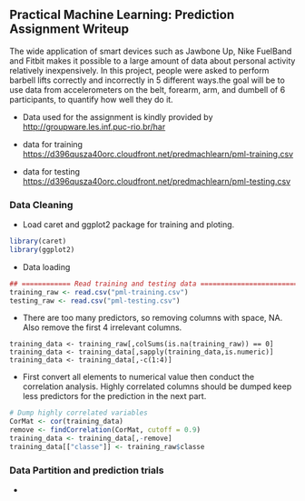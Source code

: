 ## Practical Machine Learning: Prediction Assignment Writeup

The wide application of smart devices such as Jawbone Up, Nike FuelBand and Fitbit makes it possible to 
a large amount of data about personal activity relatively inexpensively. In this project, people were asked to perform barbell lifts correctly and incorrectly in 5 different ways.the goal will 
be to use data from accelerometers on the belt, forearm, arm, and dumbell of 6 participants, to quantify how well they do it. 

* Data used for the assignment is kindly provided by http://groupware.les.inf.puc-rio.br/har

* data for training https://d396qusza40orc.cloudfront.net/predmachlearn/pml-training.csv

* data for testing https://d396qusza40orc.cloudfront.net/predmachlearn/pml-testing.csv

### Data Cleaning
* Load caret and ggplot2 package for training and ploting. 
```R
library(caret)
library(ggplot2)
```
* Data loading
```R
## ============ Read training and testing data ==========================
training_raw <- read.csv("pml-training.csv")
testing_raw <- read.csv("pml-testing.csv")
```
* There are too many predictors, so removing columns with space, NA. Also remove the first 4 irrelevant columns.
```
training_data <- training_raw[,colSums(is.na(training_raw)) == 0]
training_data <- training_data[,sapply(training_data,is.numeric)] 
training_data <- training_data[,-c(1:4)]
```
*  First convert all elements to numerical value then conduct the correlation analysis. Highly correlated columns should be dumped keep less predictors for the prediction in the next part. 
```R
# Dump highly correlated variables
CorMat <- cor(training_data)
remove <- findCorrelation(CorMat, cutoff = 0.9)
training_data <- training_data[,-remove]
training_data[["classe"]] <- training_raw$classe
```

### Data Partition and prediction trials
* 






